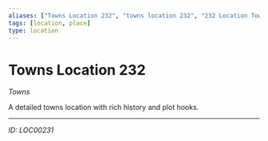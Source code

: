 ```yaml
---
aliases: ["Towns Location 232", "towns location 232", "232 Location Towns"]
tags: [location, place]
type: location
---
```


# Towns Location 232

*Towns*

A detailed towns location with rich history and plot hooks.

---
*ID: LOC00231*